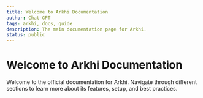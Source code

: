 ```yaml
---
title: Welcome to Arkhi Documentation
author: Chat-GPT
tags: arkhi, docs, guide
description: The main documentation page for Arkhi.
status: public
---
```

# Welcome to Arkhi Documentation

Welcome to the official documentation for Arkhi. Navigate through different sections to learn more about its features, setup, and best practices.
